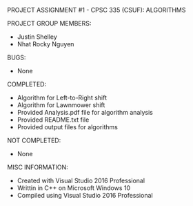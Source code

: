 PROJECT ASSIGNMENT #1 - CPSC 335 (CSUF): ALGORITHMS

PROJECT GROUP MEMBERS:
- Justin Shelley
- Nhat Rocky Nguyen

BUGS:
- None

COMPLETED:
- Algorithm for Left-to-Right shift
- Algorithm for Lawnmower shift
- Provided Analysis.pdf file for algorithm analysis
- Provided README.txt file
- Provided output files for algorithms

NOT COMPLETED:
- None

MISC INFORMATION:
- Created with Visual Studio 2016 Professional
- Writtin in C++ on Microsoft Windows 10
- Compiled using Visual Studio 2016 Professional
